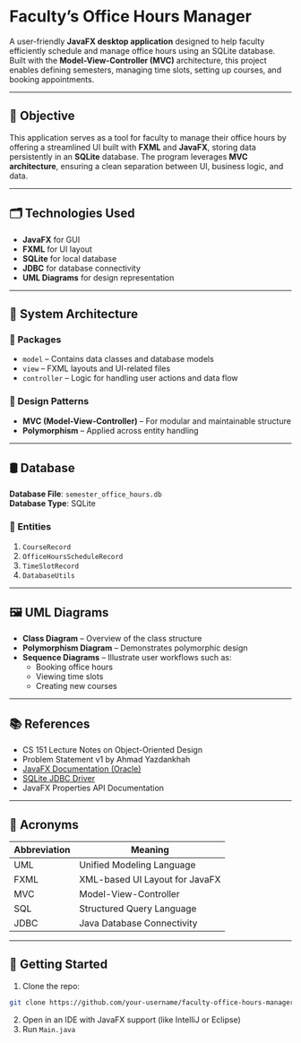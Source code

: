 # Faculty’s Office Hours Manager

A user-friendly **JavaFX desktop application** designed to help faculty efficiently schedule and manage office hours using an SQLite database. Built with the **Model-View-Controller (MVC)** architecture, this project enables defining semesters, managing time slots, setting up courses, and booking appointments.

---

## 📌 Objective

This application serves as a tool for faculty to manage their office hours by offering a streamlined UI built with **FXML** and **JavaFX**, storing data persistently in an **SQLite** database. The program leverages **MVC architecture**, ensuring a clean separation between UI, business logic, and data.

---

## 🗂️ Technologies Used

- **JavaFX** for GUI  
- **FXML** for UI layout  
- **SQLite** for local database  
- **JDBC** for database connectivity  
- **UML Diagrams** for design representation

---

## 🧠 System Architecture

### 📁 Packages
- `model` – Contains data classes and database models  
- `view` – FXML layouts and UI-related files  
- `controller` – Logic for handling user actions and data flow

### 🧱 Design Patterns
- **MVC (Model-View-Controller)** – For modular and maintainable structure  
- **Polymorphism** – Applied across entity handling

---

## 🛢️ Database

**Database File**: `semester_office_hours.db`  
**Database Type**: SQLite

### 🧾 Entities

1. `CourseRecord`  
2. `OfficeHoursScheduleRecord`  
3. `TimeSlotRecord`  
4. `DatabaseUtils`

---

## 🖼️ UML Diagrams

- **Class Diagram** – Overview of the class structure  
- **Polymorphism Diagram** – Demonstrates polymorphic design  
- **Sequence Diagrams** – Illustrate user workflows such as:
  - Booking office hours
  - Viewing time slots
  - Creating new courses

---

## 📚 References

- CS 151 Lecture Notes on Object-Oriented Design  
- Problem Statement v1 by Ahmad Yazdankhah  
- [JavaFX Documentation (Oracle)](https://openjfx.io/)  
- [SQLite JDBC Driver](https://github.com/xerial/sqlite-jdbc)  
- JavaFX Properties API Documentation

---

## 📌 Acronyms

| Abbreviation | Meaning                          |
|--------------|----------------------------------|
| UML          | Unified Modeling Language        |
| FXML         | XML-based UI Layout for JavaFX   |
| MVC          | Model-View-Controller            |
| SQL          | Structured Query Language        |
| JDBC         | Java Database Connectivity       |

---

## 🚀 Getting Started

1. Clone the repo:
```bash
git clone https://github.com/your-username/faculty-office-hours-manager.git
```

2. Open in an IDE with JavaFX support (like IntelliJ or Eclipse)  
3. Run `Main.java`

